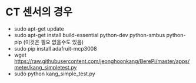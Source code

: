 # CT 센서의 경우
  - sudo apt-get update
  - sudo apt-get install build-essential python-dev python-smbus python-pip (이것은 필요 없을수도 있음)
  - sudo pip install adafruit-mcp3008
  - wget https://raw.githubusercontent.com/jeonghoonkang/BerePi/master/apps/meter/kang_simpletest.py
  - sudo python kang_simple_test.py  
